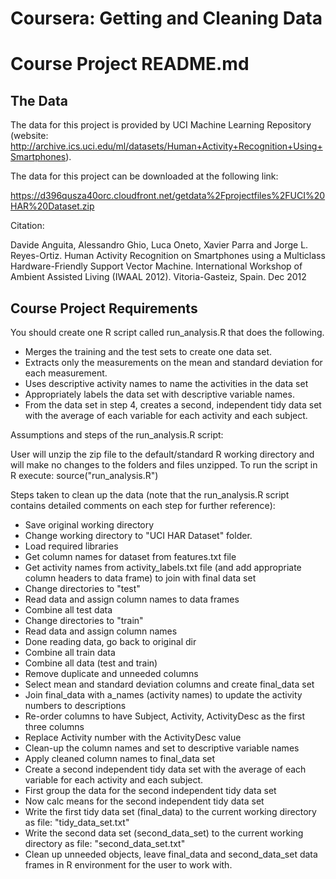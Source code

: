 # Coursera: Getting and Cleaning Data #
# Course Project README.md #

## The Data ##

The data for this project is provided by UCI Machine Learning Repository 
(website: http://archive.ics.uci.edu/ml/datasets/Human+Activity+Recognition+Using+Smartphones).  

The data for this project can be downloaded at the following link:

https://d396qusza40orc.cloudfront.net/getdata%2Fprojectfiles%2FUCI%20HAR%20Dataset.zip

Citation:

Davide Anguita, Alessandro Ghio, Luca Oneto, Xavier Parra and Jorge L. Reyes-Ortiz. Human Activity 
Recognition on Smartphones using a Multiclass Hardware-Friendly Support Vector Machine. International 
Workshop of Ambient Assisted Living (IWAAL 2012). Vitoria-Gasteiz, Spain. Dec 2012

## Course Project Requirements ##

You should create one R script called run_analysis.R that does the following. 
* Merges the training and the test sets to create one data set.
* Extracts only the measurements on the mean and standard deviation for each measurement. 
* Uses descriptive activity names to name the activities in the data set
* Appropriately labels the data set with descriptive variable names. 
* From the data set in step 4, creates a second, independent tidy data set with the average of each variable for each activity and each subject.


Assumptions and steps of the run_analysis.R script:

User will unzip the zip file to the default/standard R working directory and will make no changes to the folders and files unzipped.  To run the script in R execute: source("run_analysis.R")

Steps taken to clean up the data (note that the run_analysis.R script contains detailed comments on each step for further reference):
* Save original working directory
* Change working directory to "UCI HAR Dataset" folder.
* Load required libraries
* Get column names for dataset from features.txt file
* Get activity names from activity_labels.txt file (and add appropriate column headers to data frame) to join with final data set
* Change directories to "test"
* Read data and assign column names to data frames
* Combine all test data
* Change directories to "train"
* Read data and assign column names
* Done reading data, go back to original dir
* Combine all train data
* Combine all data (test and train)
* Remove duplicate and unneeded columns
* Select mean and standard deviation columns and create final_data set
* Join final_data with a_names (activity names) to update the activity numbers to descriptions
* Re-order columns to have Subject, Activity, ActivityDesc as the first three columns
* Replace Activity number with the ActivityDesc value
* Clean-up the column names and set to descriptive variable names
* Apply cleaned column names to final_data set
* Create a second independent tidy data set with the average of each variable for each activity and each subject.
* First group the data for the second independent tidy data set
* Now calc means for the second independent tidy data set
* Write the first tidy data set (final_data) to the current working directory as file: "tidy_data_set.txt"
* Write the second data set (second_data_set) to the current working directory as file: "second_data_set.txt"
* Clean up unneeded objects, leave final_data and second_data_set data frames in R environment for the user to work with.
